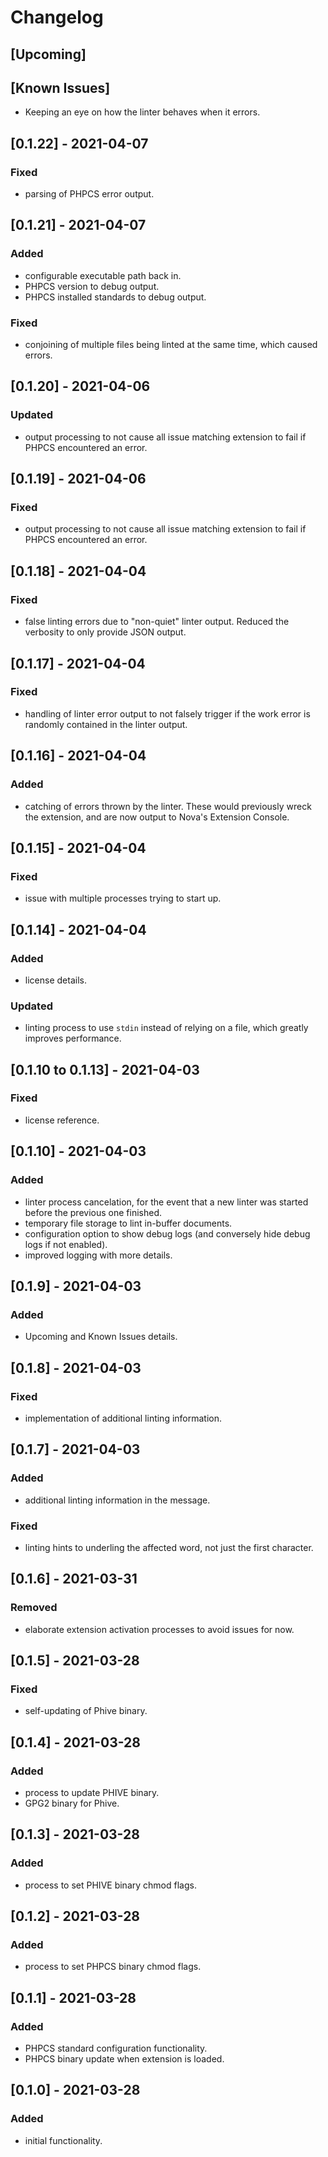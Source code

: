 # Changelog
## [Upcoming]

## [Known Issues]
- Keeping an eye on how the linter behaves when it errors.

## [0.1.22] - 2021-04-07
### Fixed
- parsing of PHPCS error output.

## [0.1.21] - 2021-04-07
### Added
- configurable executable path back in.
- PHPCS version to debug output.
- PHPCS installed standards to debug output.

### Fixed
- conjoining of multiple files being linted at the same time, which caused errors.

## [0.1.20] - 2021-04-06
### Updated
- output processing to not cause all issue matching extension to fail if PHPCS
  encountered an error.

## [0.1.19] - 2021-04-06
### Fixed
- output processing to not cause all issue matching extension to fail if PHPCS
  encountered an error.

## [0.1.18] - 2021-04-04
### Fixed
- false linting errors due to "non-quiet" linter output. Reduced the verbosity
  to only provide JSON output.

## [0.1.17] - 2021-04-04
### Fixed
- handling of linter error output to not falsely trigger if the work error is
  randomly contained in the linter output.

## [0.1.16] - 2021-04-04
### Added
- catching of errors thrown by the linter. These would previously wreck the
  extension, and are now output to Nova's Extension Console.

## [0.1.15] - 2021-04-04
### Fixed
- issue with multiple processes trying to start up.

## [0.1.14] - 2021-04-04
### Added
- license details.

### Updated
- linting process to use `stdin` instead of relying on a file, which greatly
  improves performance.

## [0.1.10 to 0.1.13] - 2021-04-03
### Fixed
- license reference.

## [0.1.10] - 2021-04-03
### Added
- linter process cancelation, for the event that a new linter was started before
  the previous one finished.
- temporary file storage to lint in-buffer documents.
- configuration option to show debug logs (and conversely hide debug logs if not
  enabled).
- improved logging with more details.

## [0.1.9] - 2021-04-03
### Added
- Upcoming and Known Issues details.

## [0.1.8] - 2021-04-03
### Fixed
- implementation of additional linting information.

## [0.1.7] - 2021-04-03
### Added
- additional linting information in the message.

### Fixed
- linting hints to underling the affected word, not just the first character.

## [0.1.6] - 2021-03-31
### Removed
- elaborate extension activation processes to avoid issues for now.

## [0.1.5] - 2021-03-28
### Fixed
- self-updating of Phive binary.

## [0.1.4] - 2021-03-28
### Added
- process to update PHIVE binary.
- GPG2 binary for Phive.

## [0.1.3] - 2021-03-28
### Added
- process to set PHIVE binary chmod flags.

## [0.1.2] - 2021-03-28
### Added
- process to set PHPCS binary chmod flags.

## [0.1.1] - 2021-03-28
### Added
- PHPCS standard configuration functionality.
- PHPCS binary update when extension is loaded.

## [0.1.0] - 2021-03-28
### Added
- initial functionality.
